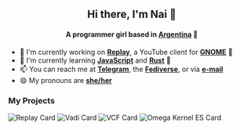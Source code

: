 <div align="center">
  <h2>Hi there, I'm Nai 💖</h3>
  <h4>A programmer girl based in <a href="https://en.wikipedia.org/wiki/Argentina">Argentina</a> 🧉</h4>
</div>

- 🔭 I'm currently working on [**Replay**](https://github.com/naipotato/Replay), a YouTube client for [**GNOME**](https://www.gnome.org) 👣
- 🌱 I'm currently learning [**JavaScript**](https://ecma-international.org/publications-and-standards/standards/ecma-262/) and [**Rust**](https://www.rust-lang.org/) 🦀
- 📫 You can reach me at [**Telegram**](https://t.me/naipotato), the [**Fediverse**](https://transfem.social/@naipotato), or via [**e-mail**](mailto:naiara@naiara.one)
- 😄 My pronouns are [**she/her**](https://pronoun.is/she/her/)

<h3>My Projects</h3>

<picture>
  <source srcset="https://github-readme-stats.vercel.app/api/pin?username=naipotato&repo=Replay&theme=github_dark_dimmed&bg_color=00000000" media="(prefers-color-scheme: dark)">
  <source srcset="https://github-readme-stats.vercel.app/api/pin?username=naipotato&repo=Replay" media="(prefers-color-scheme: light), (prefers-color-scheme: no-preference)">
  <img src="https://github-readme-stats.vercel.app/api/pin?username=naipotato&repo=Replay" alt="Replay Card">
</picture>

<picture>
  <source srcset="https://github-readme-stats.vercel.app/api/pin?username=naipotato&repo=Vadi&theme=github_dark_dimmed&bg_color=00000000" media="(prefers-color-scheme: dark)">
  <source srcset="https://github-readme-stats.vercel.app/api/pin?username=naipotato&repo=Vadi" media="(prefers-color-scheme: light), (prefers-color-scheme: no-preference)">
  <img src="https://github-readme-stats.vercel.app/api/pin?username=naipotato&repo=Vadi" alt="Vadi Card">
</picture>

<picture>
  <source srcset="https://github-readme-stats.vercel.app/api/pin?username=naipotato&repo=VCF&theme=github_dark_dimmed&bg_color=00000000" media="(prefers-color-scheme: dark)">
  <source srcset="https://github-readme-stats.vercel.app/api/pin?username=naipotato&repo=VCF" media="(prefers-color-scheme: light), (prefers-color-scheme: no-preference)">
  <img src="https://github-readme-stats.vercel.app/api/pin?username=naipotato&repo=Vadi" alt="VCF Card">
</picture>

<picture>
  <source srcset="https://github-readme-stats.vercel.app/api/pin?username=naipotato&repo=Omega-Kernel-ES&theme=github_dark_dimmed&bg_color=00000000" media="(prefers-color-scheme: dark)">
  <source srcset="https://github-readme-stats.vercel.app/api/pin?username=naipotato&repo=Omega-Kernel-ES" media="(prefers-color-scheme: light), (prefers-color-scheme: no-preference)">
  <img src="https://github-readme-stats.vercel.app/api/pin?username=naipotato&repo=Vadi" alt="Omega Kernel ES Card">
</picture>
